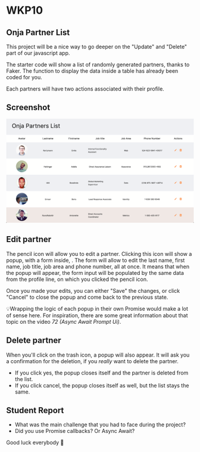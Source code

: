 # WKP10

## Onja Partner List

This project will be a nice way to go deeper on the "Update" and "Delete" part of our javascript app.

The starter code will show a list of randomly generated partners, thanks to Faker. The function to display the data inside a table has already been coded for you.

Each partners will have two actions associated with their profile.

## Screenshot

![assets/Screenshot_2020-09-04_at_17.20.28.png](assets/Screenshot_2020-09-04_at_17.20.28.png)

## Edit partner

The pencil icon will allow you to edit a partner. Clicking this icon will show a popup, with a form inside, . The form will allow to edit the last name, first name, job title, job area and phone number, all at once. It means that when the popup will appear, the form input will be populated by the same data from the profile line, on which you clicked the pencil icon.

Once you made your edits, you can either "Save" the changes, or click "Cancel" to close the popup and come back to the previous state.

💡Wrapping the logic of each popup in their own Promise would make a lot of sense here. For inspiration, there are some great information about that topic on the video _72 (Async Await Prompt Ui)_.

## Delete partner

When you'll click on the trash icon, a popup will also appear. It will ask you a confirmation for the deletion, if you _really_ want to delete the partner.

-   If you click yes, the popup closes itself and the partner is deleted from the list.
-   If you click cancel, the popup closes itself as well, but the list stays the same.

## Student Report

-   What was the main challenge that you had to face during the project?
-   Did you use Promise callbacks? Or Async Await?

Good luck everybody 🐻
